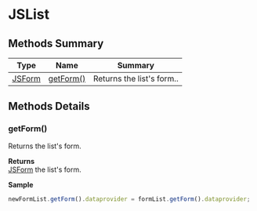 #  JSList


## Methods Summary

| Type                                                  | Name                    | Summary                                                                                                           |
| ----------------------------------------------------- | ----------------------- | ----------------------------------------------------------------------------------------------------------------- |
| [JSForm](./JSForm.md) | [getForm()](JSList.md#getform)                   | Returns the list's form..                                    |

## Methods Details

### getForm()

Returns the list's form.


**Returns**\
[JSForm](./JSForm.md) the list's form.


**Sample**

```javascript
newFormList.getForm().dataprovider = formList.getForm().dataprovider;
```

